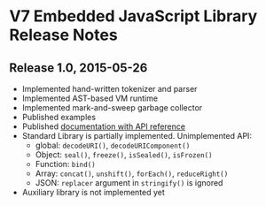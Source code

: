 # V7 Embedded JavaScript Library Release Notes

## Release 1.0, 2015-05-26

- Implemented hand-written tokenizer and parser
- Implemented AST-based VM runtime
- Implemented mark-and-sweep garbage collector
- Published examples
- Published [documentation with API reference](https://docs.cesanta.com/v7/)
- Standard Library is partially implemented. Unimplemented API:
    + global: `decodeURI()`, `decodeURIComponent()`
    + Object: `seal()`, `freeze()`, `isSealed()`, `isFrozen()`
    + Function: `bind()`
    + Array: `concat()`, `unshift()`, `forEach()`, `reduceRight()`
    + JSON: `replacer` argument in `stringify()` is ignored
- Auxiliary library is not implemented yet

